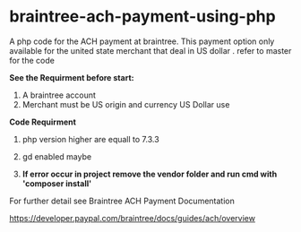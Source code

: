 # braintree-ach-payment-using-php
A php code for the ACH payment at braintree. This payment option only available for the united state merchant that deal in US dollar .
refer to master for the code

**See the Requirment before start:**
1. A braintree account
2. Merchant must be US origin and currency US Dollar use
   
**Code Requirment**
1. php version higher are equall to 7.3.3
2. gd enabled maybe

3. **If error occur in project remove the vendor folder and run cmd with 'composer install'**

For further detail see Braintree ACH Payment Documentation

https://developer.paypal.com/braintree/docs/guides/ach/overview
